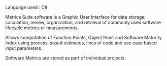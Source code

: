Language used : C#

Metrics Suite software is a Graphic User Interface for data storage, calculation, review, organization, and retrieval of commonly used software lifecycle metrics or measurements.

Allows computation of Function Points, Object Point and Software Maturity Index using process-based estimates, lines of code and use case based input parameters.

Software Metrics are stored as part of individual projects.

